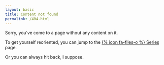 ```yaml
---
layout: basic
title: Content not found
permalink: /404.html
---
```


Sorry, you've come to a page without any content on it.

To get yourself reoriented, <span name="back">you can jump to the <a href="{{ '/series/' | prepend: site.baseurl }}">{% icon fa-files-o %} Series</a> page</span>.

<aside name="back">Or you can always hit back, I suppose.</aside>
